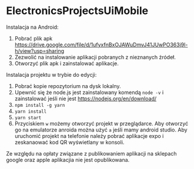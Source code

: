 # ElectronicsProjectsUiMobile

Instalacja na Android:
1. Pobrać plik apk https://drive.google.com/file/d/1ufyxfnBxOJAWuDmvJ41JUwPO363j9l-h/view?usp=sharing
2. Zezwolić na instalowanie aplikacji pobranych z nieznanych źródeł.
3. Otworzyć plik apk i zainstalować aplikacje.


Instalacja projektu w trybie do edycji:
1. Pobrać kopie repozytorium na dysk lokalny.
2. Upewnić się że node.js jest zainstalowany komendą `node -v` i zainstalować jeśli nie jest https://nodejs.org/en/download/ 
3. `npm install -g yarn`
4. `yarn install`
5. `yarn start`
6. Przyciskiem `w` możemy otworzyć projekt w przeglądarce. Aby otworzyć go na emulatorze anroida można użyć `a` jeśli mamy android studio. Aby uruchomić projekt na telefonie należy pobrać aplikacje expo i zeskanaować kod QR wyświetlany w konsoli.


Ze względu na opłaty związane z publikowaniem aplikacji na sklepach google oraz apple aplikacjia nie jest opublikowana.
